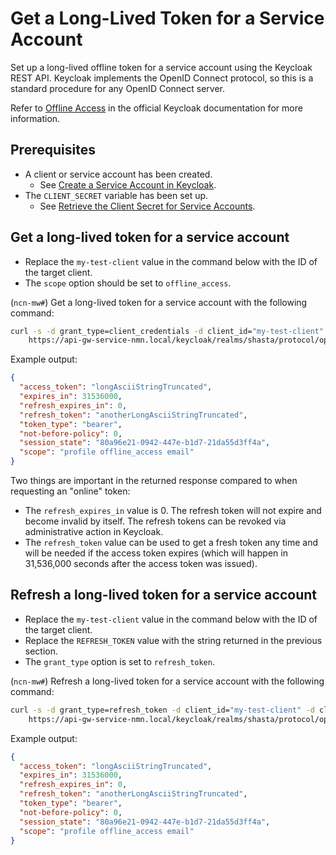 # Get a Long-Lived Token for a Service Account

Set up a long-lived offline token for a service account using the Keycloak REST API.
Keycloak implements the OpenID Connect protocol, so this is a standard procedure for any OpenID Connect server.

Refer to [Offline Access](https://www.keycloak.org/docs/latest/server_admin/index.html#_offline-access) in the official Keycloak documentation for more information.

## Prerequisites

- A client or service account has been created.
  - See [Create a Service Account in Keycloak](Create_a_Service_Account_in_Keycloak.md).
- The `CLIENT_SECRET` variable has been set up.
  - See [Retrieve the Client Secret for Service Accounts](Retrieve_the_Client_Secret_for_Service_Accounts.md).

## Get a long-lived token for a service account

- Replace the `my-test-client` value in the command below with the ID of the target client.
- The `scope` option should be set to `offline_access`.

(`ncn-mw#`) Get a long-lived token for a service account with the following command:

```bash
curl -s -d grant_type=client_credentials -d client_id="my-test-client" -d client_secret="${CLIENT_SECRET}" -d scope=offline_access \
    https://api-gw-service-nmn.local/keycloak/realms/shasta/protocol/openid-connect/token | jq
```

Example output:

```json
{
  "access_token": "longAsciiStringTruncated",
  "expires_in": 31536000,
  "refresh_expires_in": 0,
  "refresh_token": "anotherLongAsciiStringTruncated",
  "token_type": "bearer",
  "not-before-policy": 0,
  "session_state": "80a96e21-0942-447e-b1d7-21da55d3ff4a",
  "scope": "profile offline_access email"
}
```

Two things are important in the returned response compared to when requesting an "online" token:

- The `refresh_expires_in` value is 0. The refresh token will not expire and become invalid by itself. The refresh tokens can be revoked via administrative action in Keycloak.
- The `refresh_token` value can be used to get a fresh token any time and will be needed if the access token expires \(which will happen in 31,536,000 seconds after the access token was issued\).

## Refresh a long-lived token for a service account

- Replace the `my-test-client` value in the command below with the ID of the target client.
- Replace the `REFRESH_TOKEN` value with the string returned in the previous section.
- The `grant_type` option is set to `refresh_token`.

(`ncn-mw#`) Refresh a long-lived token for a service account with the following command:

```bash
curl -s -d grant_type=refresh_token -d client_id="my-test-client" -d client_secret="${CLIENT_SECRET}" -d refresh_token="REFRESH_TOKEN" \
    https://api-gw-service-nmn.local/keycloak/realms/shasta/protocol/openid-connect/token | jq
```

Example output:

```json
{
  "access_token": "longAsciiStringTruncated",
  "expires_in": 31536000,
  "refresh_expires_in": 0,
  "refresh_token": "anotherLongAsciiStringTruncated",
  "token_type": "bearer",
  "not-before-policy": 0,
  "session_state": "80a96e21-0942-447e-b1d7-21da55d3ff4a",
  "scope": "profile offline_access email"
}
```
